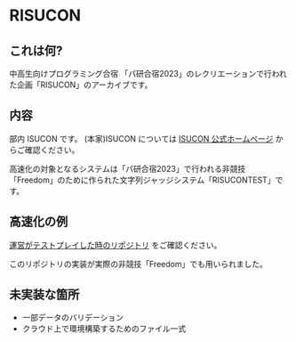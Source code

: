 # RISUCON

## これは何?
  中高生向けプログラミング合宿 「パ研合宿2023」のレクリエーションで行われた企画「RISUCON」のアーカイブです。

## 内容
  部内 ISUCON です。
  (本家)ISUCON については [ISUCON 公式ホームページ](https://isucon.net/) からご確認ください。
  
  高速化の対象となるシステムは「パ研合宿2023」で行われる非競技「Freedom」のために作られた文字列ジャッジシステム「RISUCONTEST」です。

## 高速化の例
  [運営がテストプレイした時のリポジトリ](https://github.com/MtSaka/freedomjudge) をご確認ください。
  
  このリポジトリの実装が実際の非競技「Freedom」でも用いられました。

## 未実装な箇所
  - 一部データのバリデーション
  - クラウド上で環境構築するためのファイル一式

